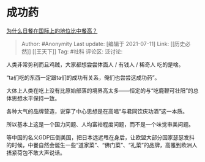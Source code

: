 # 成功药
[为什么日餐在国际上的地位比中餐高？](https://www.zhihu.com/question/30406114/answer/1992013714)

> Author: #Anonymity
> Last update: [编辑于 2021-07-11]
> Link: [[历史必然]] [[王天下]]
> Tag: #社科
> 评论区:
> 泛讨论:

人类非常势利而且鸡贼，大家都想尝尝体面人 / 有钱人 / 稀奇人 吃的是啥。

“ta们吃的东西一定跟ta们的成功有关系，俺们也尝尝这成功药”。

大体上人类在吃上没有比原始部落的境界高太多——恒定的与“吃鹿鞭可壮阳”的总体思想水平保持一致。

各种大气的品牌营造，说穿了中心思想是在高唱“与君同饮庆功酒”这一本质。

所以基本上这是一个国力问题、人均富裕程度问题，而不是一个味觉审美问题。

等中国的名义GDP压倒美国，把日本远远甩在身后，让欧盟大部分国家瑟瑟发抖的时候，中餐自然会诞生一些“道家菜”、“佛门菜”、“礼菜”的品牌，高雅到欧洲人捂紧荷包不敢大声说话。
